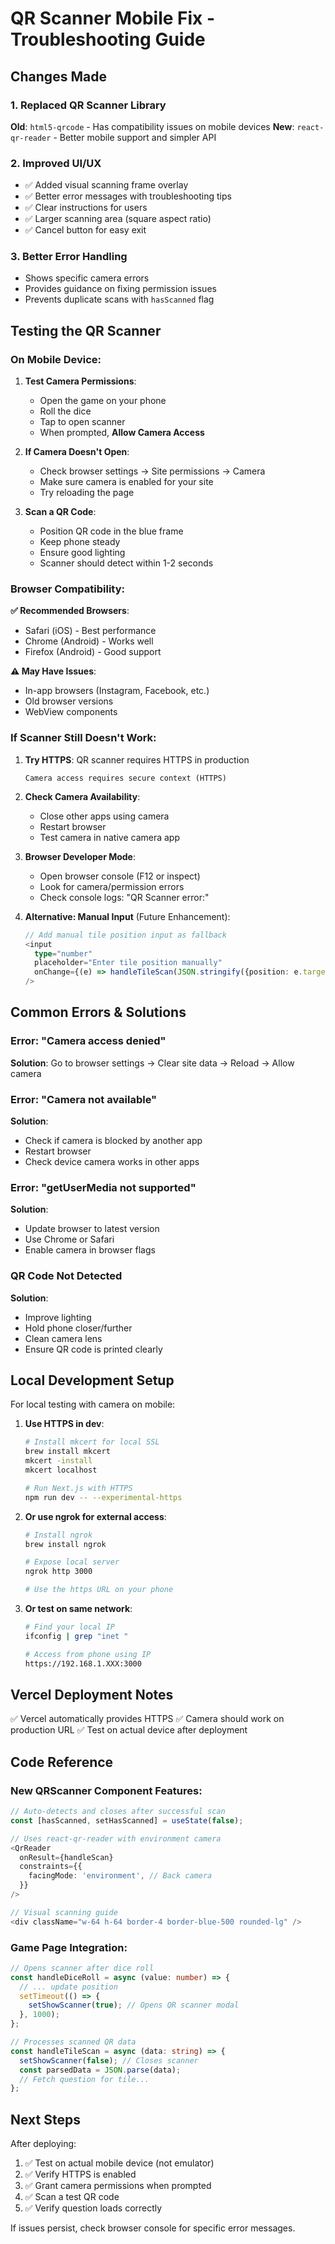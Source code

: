 # QR Scanner Mobile Fix - Troubleshooting Guide

## Changes Made

### 1. Replaced QR Scanner Library
**Old**: `html5-qrcode` - Has compatibility issues on mobile devices
**New**: `react-qr-reader` - Better mobile support and simpler API

### 2. Improved UI/UX
- ✅ Added visual scanning frame overlay
- ✅ Better error messages with troubleshooting tips
- ✅ Clear instructions for users
- ✅ Larger scanning area (square aspect ratio)
- ✅ Cancel button for easy exit

### 3. Better Error Handling
- Shows specific camera errors
- Provides guidance on fixing permission issues
- Prevents duplicate scans with `hasScanned` flag

## Testing the QR Scanner

### On Mobile Device:

1. **Test Camera Permissions**:
   - Open the game on your phone
   - Roll the dice
   - Tap to open scanner
   - When prompted, **Allow Camera Access**

2. **If Camera Doesn't Open**:
   - Check browser settings → Site permissions → Camera
   - Make sure camera is enabled for your site
   - Try reloading the page

3. **Scan a QR Code**:
   - Position QR code in the blue frame
   - Keep phone steady
   - Ensure good lighting
   - Scanner should detect within 1-2 seconds

### Browser Compatibility:

**✅ Recommended Browsers**:
- Safari (iOS) - Best performance
- Chrome (Android) - Works well
- Firefox (Android) - Good support

**⚠️ May Have Issues**:
- In-app browsers (Instagram, Facebook, etc.)
- Old browser versions
- WebView components

### If Scanner Still Doesn't Work:

1. **Try HTTPS**: QR scanner requires HTTPS in production
   ```
   Camera access requires secure context (HTTPS)
   ```

2. **Check Camera Availability**:
   - Close other apps using camera
   - Restart browser
   - Test camera in native camera app

3. **Browser Developer Mode**:
   - Open browser console (F12 or inspect)
   - Look for camera/permission errors
   - Check console logs: "QR Scanner error:"

4. **Alternative: Manual Input** (Future Enhancement):
   ```typescript
   // Add manual tile position input as fallback
   <input 
     type="number" 
     placeholder="Enter tile position manually"
     onChange={(e) => handleTileScan(JSON.stringify({position: e.target.value}))}
   />
   ```

## Common Errors & Solutions

### Error: "Camera access denied"
**Solution**: Go to browser settings → Clear site data → Reload → Allow camera

### Error: "Camera not available"
**Solution**: 
- Check if camera is blocked by another app
- Restart browser
- Check device camera works in other apps

### Error: "getUserMedia not supported"
**Solution**: 
- Update browser to latest version
- Use Chrome or Safari
- Enable camera in browser flags

### QR Code Not Detected
**Solution**:
- Improve lighting
- Hold phone closer/further
- Clean camera lens
- Ensure QR code is printed clearly

## Local Development Setup

For local testing with camera on mobile:

1. **Use HTTPS in dev**:
   ```bash
   # Install mkcert for local SSL
   brew install mkcert
   mkcert -install
   mkcert localhost
   
   # Run Next.js with HTTPS
   npm run dev -- --experimental-https
   ```

2. **Or use ngrok for external access**:
   ```bash
   # Install ngrok
   brew install ngrok
   
   # Expose local server
   ngrok http 3000
   
   # Use the https URL on your phone
   ```

3. **Or test on same network**:
   ```bash
   # Find your local IP
   ifconfig | grep "inet "
   
   # Access from phone using IP
   https://192.168.1.XXX:3000
   ```

## Vercel Deployment Notes

✅ Vercel automatically provides HTTPS
✅ Camera should work on production URL
✅ Test on actual device after deployment

## Code Reference

### New QRScanner Component Features:

```typescript
// Auto-detects and closes after successful scan
const [hasScanned, setHasScanned] = useState(false);

// Uses react-qr-reader with environment camera
<QrReader
  onResult={handleScan}
  constraints={{
    facingMode: 'environment', // Back camera
  }}
/>

// Visual scanning guide
<div className="w-64 h-64 border-4 border-blue-500 rounded-lg" />
```

### Game Page Integration:

```typescript
// Opens scanner after dice roll
const handleDiceRoll = async (value: number) => {
  // ... update position
  setTimeout(() => {
    setShowScanner(true); // Opens QR scanner modal
  }, 1000);
};

// Processes scanned QR data
const handleTileScan = async (data: string) => {
  setShowScanner(false); // Closes scanner
  const parsedData = JSON.parse(data);
  // Fetch question for tile...
};
```

## Next Steps

After deploying:
1. ✅ Test on actual mobile device (not emulator)
2. ✅ Verify HTTPS is enabled
3. ✅ Grant camera permissions when prompted
4. ✅ Scan a test QR code
5. ✅ Verify question loads correctly

If issues persist, check browser console for specific error messages.
